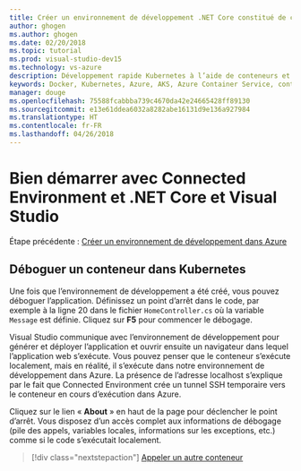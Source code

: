 ```yaml
---
title: Créer un environnement de développement .NET Core constitué de conteneurs en utilisant Kubernetes dans le cloud avec Visual Studio - Étape 4 - Déboguer un conteneur dans Kubernetes | Microsoft Docs
author: ghogen
ms.author: ghogen
ms.date: 02/20/2018
ms.topic: tutorial
ms.prod: visual-studio-dev15
ms.technology: vs-azure
description: Développement rapide Kubernetes à l’aide de conteneurs et de microservices sur Azure
keywords: Docker, Kubernetes, Azure, AKS, Azure Container Service, conteneurs
manager: douge
ms.openlocfilehash: 75588fcabbba739c4670da42e24665428ff89130
ms.sourcegitcommit: e13e61ddea6032a8282abe16131d9e136a927984
ms.translationtype: HT
ms.contentlocale: fr-FR
ms.lasthandoff: 04/26/2018
---
```

# <a name="get-started-on-connected-environment-with-net-core-and-visual-studio"></a>Bien démarrer avec Connected Environment et .NET Core et Visual Studio

Étape précédente : [Créer un environnement de développement dans Azure](get-started-netcore-visualstudio-03.md)

## <a name="debug-a-container-in-kubernetes"></a>Déboguer un conteneur dans Kubernetes
Une fois que l’environnement de développement a été créé, vous pouvez déboguer l’application. Définissez un point d’arrêt dans le code, par exemple à la ligne 20 dans le fichier `HomeController.cs` où la variable `Message` est définie. Cliquez sur **F5** pour commencer le débogage. 

Visual Studio communique avec l’environnement de développement pour générer et déployer l’application et ouvrir ensuite un navigateur dans lequel l’application web s’exécute. Vous pouvez penser que le conteneur s’exécute localement, mais en réalité, il s’exécute dans notre environnement de développement dans Azure. La présence de l’adresse localhost s’explique par le fait que Connected Environment crée un tunnel SSH temporaire vers le conteneur en cours d’exécution dans Azure.

Cliquez sur le lien « **About** » en haut de la page pour déclencher le point d’arrêt. Vous disposez d’un accès complet aux informations de débogage (pile des appels, variables locales, informations sur les exceptions, etc.) comme si le code s’exécutait localement.

> [!div class="nextstepaction"]
> [Appeler un autre conteneur](get-started-netcore-visualstudio-05.md)